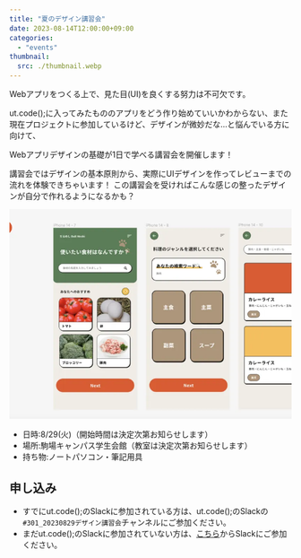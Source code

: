 ```yaml
---
title: "夏のデザイン講習会"
date: 2023-08-14T12:00:00+09:00
categories:
  - "events"
thumbnail:
  src: ./thumbnail.webp
---
```


Webアプリをつくる上で、見た目(UI)を良くする努力は不可欠です。

ut.code();に入ってみたもののアプリをどう作り始めていいかわからない、また現在プロジェクトに参加しているけど、デザインが微妙だな…と悩んでいる方に向けて、

Webアプリデザインの基礎が1日で学べる講習会を開催します！

講習会ではデザインの基本原則から、実際にUIデザインを作ってレビューまでの流れを体験できちゃいます！
この講習会を受ければこんな感じの整ったデザインが自分で作れるようになるかも？

![デザインのイメージ](./image2.webp)

- 日時:8/29(火)（開始時間は決定次第お知らせします）
- 場所:駒場キャンパス学生会館（教室は決定次第お知らせします）
- 持ち物:ノートパソコン・筆記用具

## 申し込み

- すでにut.code();のSlackに参加されている方は、ut.code();のSlackの`#301_20230829デザイン講習会`チャンネルにご参加ください。
- まだut.code();のSlackに参加されていない方は、[こちら](https://utcode.net/join/)からSlackにご参加ください。
